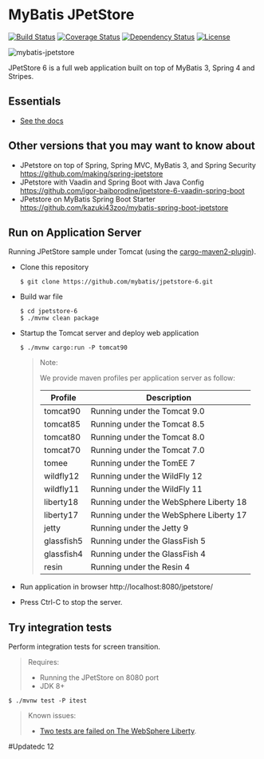MyBatis JPetStore
=================

[![Build Status](https://travis-ci.org/mybatis/jpetstore-6.svg?branch=master)](https://travis-ci.org/mybatis/jpetstore-6)
[![Coverage Status](https://coveralls.io/repos/github/mybatis/jpetstore-6/badge.svg?branch=master)](https://coveralls.io/github/mybatis/jpetstore-6?branch=master)
[![Dependency Status](https://www.versioneye.com/user/projects/5619aafaa193340f320005fe/badge.svg?style=flat)](https://www.versioneye.com/user/projects/5619aafaa193340f320005fe)
[![License](http://img.shields.io/:license-apache-brightgreen.svg)](http://www.apache.org/licenses/LICENSE-2.0.html)

![mybatis-jpetstore](http://mybatis.github.io/images/mybatis-logo.png)

JPetStore 6 is a full web application built on top of MyBatis 3, Spring 4 and Stripes.

Essentials
----------

* [See the docs](http://www.mybatis.org/jpetstore-6)

## Other versions that you may want to know about

- JPetstore on top of Spring, Spring MVC, MyBatis 3, and Spring Security https://github.com/making/spring-jpetstore
- JPetstore with Vaadin and Spring Boot with Java Config https://github.com/igor-baiborodine/jpetstore-6-vaadin-spring-boot
- JPetstore on MyBatis Spring Boot Starter https://github.com/kazuki43zoo/mybatis-spring-boot-jpetstore

## Run on Application Server
Running JPetStore sample under Tomcat (using the [cargo-maven2-plugin](https://codehaus-cargo.github.io/cargo/Maven2+plugin.html)).

- Clone this repository

  ```
  $ git clone https://github.com/mybatis/jpetstore-6.git
  ```

- Build war file

  ```
  $ cd jpetstore-6
  $ ./mvnw clean package
  ```

- Startup the Tomcat server and deploy web application

  ```
  $ ./mvnw cargo:run -P tomcat90
  ```

  > Note:
  >
  > We provide maven profiles per application server as follow:
  >
  > | Profile    | Description |
  > | ---------- | ----------- |
  > | tomcat90   | Running under the Tomcat 9.0 |
  > | tomcat85   | Running under the Tomcat 8.5 |
  > | tomcat80   | Running under the Tomcat 8.0 |
  > | tomcat70   | Running under the Tomcat 7.0 |
  > | tomee      | Running under the TomEE 7 |
  > | wildfly12  | Running under the WildFly 12 |
  > | wildfly11  | Running under the WildFly 11 |
  > | liberty18  | Running under the WebSphere Liberty 18 |
  > | liberty17  | Running under the WebSphere Liberty 17 |
  > | jetty      | Running under the Jetty 9 |
  > | glassfish5 | Running under the GlassFish 5 |
  > | glassfish4 | Running under the GlassFish 4 |
  > | resin      | Running under the Resin 4 |

- Run application in browser http://localhost:8080/jpetstore/ 
- Press Ctrl-C to stop the server.


## Try integration tests

Perform integration tests for screen transition.

> Requires:
>
> * Running the JPetStore on 8080 port
> * JDK 8+

```
$ ./mvnw test -P itest
```

> Known issues:
>
> * [Two tests are failed on The WebSphere Liberty](https://github.com/mybatis/jpetstore-6/issues/159).

#Updatedc 12
